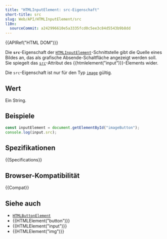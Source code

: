 ```yaml
---
title: "HTMLInputElement: src-Eigenschaft"
short-title: src
slug: Web/API/HTMLInputElement/src
l10n:
  sourceCommit: a242996610e5a3335fcd0c5ee3c84d5543b9b8dd
---
```


{{APIRef("HTML DOM")}}

Die **`src`**-Eigenschaft der [`HTMLInputElement`](/de/docs/Web/API/HTMLInputElement)-Schnittstelle gibt die Quelle eines Bildes an, das als grafische Absende-Schaltfläche angezeigt werden soll. Sie spiegelt das [`src`](/de/docs/Web/HTML/Element/input#src)-Attribut des {{htmlelement("input")}}-Elements wider.

Die `src`-Eigenschaft ist nur für den Typ [`image`](/de/docs/Web/HTML/Element/input/image) gültig.

## Wert

Ein String.

## Beispiele

```js
const inputElement = document.getElementById("imageButton");
console.log(input.src);
```

## Spezifikationen

{{Specifications}}

## Browser-Kompatibilität

{{Compat}}

## Siehe auch

- [`HTMLButtonElement`](/de/docs/Web/API/HTMLButtonElement)
- {{HTMLElement("button")}}
- {{HTMLElement("input")}}
- {{HTMLElement("img")}}

